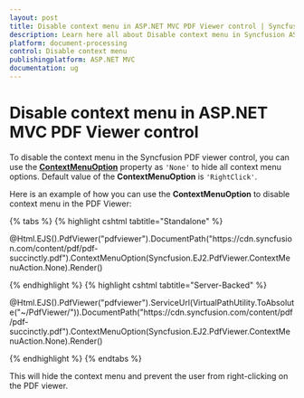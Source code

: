 ```yaml
---
layout: post
title: Disable context menu in ASP.NET MVC PDF Viewer control | Syncfusion
description: Learn here all about Disable context menu in Syncfusion ASP.NET MVC PDF Viewer control of Syncfusion Essential JS 2 and more.
platform: document-processing
control: Disable context menu
publishingplatform: ASP.NET MVC
documentation: ug
---
```


# Disable context menu in ASP.NET MVC PDF Viewer control

To disable the context menu in the Syncfusion PDF viewer control, you can use the [**ContextMenuOption**](https://help.syncfusion.com/cr/aspnetmvc-js2/syncfusion.ej2.pdfviewer.pdfviewer.html#Syncfusion_EJ2_PdfViewer_PdfViewer_ContextMenuOption) property as `'None'` to hide all context menu options. Default value of the **ContextMenuOption** is `'RightClick'`.

Here is an example of how you can use the **ContextMenuOption** to disable context menu in the PDF Viewer:

{% tabs %}
{% highlight cshtml tabtitle="Standalone" %}

<div id="e-pv-e-sign-pdfViewer-div">
    @Html.EJS().PdfViewer("pdfviewer").DocumentPath("https://cdn.syncfusion.com/content/pdf/pdf-succinctly.pdf").ContextMenuOption(Syncfusion.EJ2.PdfViewer.ContextMenuAction.None).Render()
</div>

{% endhighlight %}
{% highlight cshtml tabtitle="Server-Backed" %}

<div id="e-pv-e-sign-pdfViewer-div">
    @Html.EJS().PdfViewer("pdfviewer").ServiceUrl(VirtualPathUtility.ToAbsolute("~/PdfViewer/")).DocumentPath("https://cdn.syncfusion.com/content/pdf/pdf-succinctly.pdf").ContextMenuOption(Syncfusion.EJ2.PdfViewer.ContextMenuAction.None).Render()
</div>

{% endhighlight %}
{% endtabs %}

This will hide the context menu and prevent the user from right-clicking on the PDF viewer.
